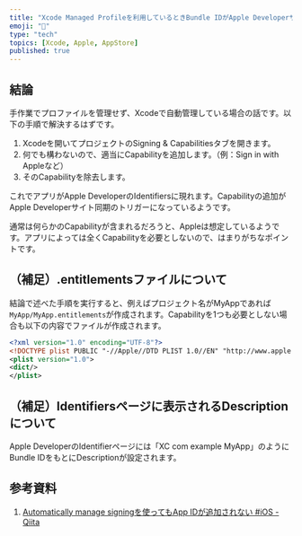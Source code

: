 ```yaml
---
title: "Xcode Managed Profileを利用しているときBundle IDがApple Developerサイトに表示されない場合の対処法"
emoji: "🐥"
type: "tech"
topics: [Xcode, Apple, AppStore]
published: true
---
```

## 結論

手作業でプロファイルを管理せず、Xcodeで自動管理している場合の話です。以下の手順で解決するはずです。

1. Xcodeを開いてプロジェクトのSigning & Capabilitiesタブを開きます。
2. 何でも構わないので、適当にCapabilityを追加します。（例：Sign in with Appleなど）
3. そのCapabilityを除去します。

これでアプリがApple DeveloperのIdentifiersに現れます。Capabilityの追加がApple Developerサイト同期のトリガーになっているようです。

通常は何らかのCapabilityが含まれるだろうと、Appleは想定しているようです。アプリによっては全くCapabilityを必要としないので、はまりがちなポイントです。

## （補足）.entitlementsファイルについて

結論で述べた手順を実行すると、例えばプロジェクト名がMyAppであれば`MyApp/MyApp.entitlements`が作成されます。Capabilityを1つも必要としない場合も以下の内容でファイルが作成されます。

```xml
<?xml version="1.0" encoding="UTF-8"?>
<!DOCTYPE plist PUBLIC "-//Apple//DTD PLIST 1.0//EN" "http://www.apple.com/DTDs/PropertyList-1.0.dtd">
<plist version="1.0">
<dict/>
</plist>
```

## （補足）Identifiersページに表示されるDescriptionについて

Apple DeveloperのIdentifierページには「XC com example MyApp」のようにBundle IDをもとにDescriptionが設定されます。

## 参考資料

1. [Automatically manage signingを使ってもApp IDが追加されない #iOS - Qiita](https://qiita.com/kakueki61/items/c23694e994b0bba1717d)
